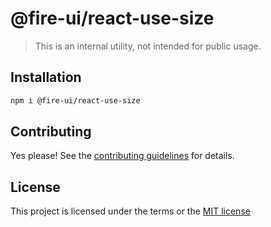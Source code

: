 # @fire-ui/react-use-size

> This is an internal utility, not intended for public usage.

## Installation

```sh
npm i @fire-ui/react-use-size
```

## Contributing

Yes please! See the
[contributing guidelines](https://github.com/epycsolutions/fire-ui-react/blob/master/CONTRIBUTING.md)
for details.

## License

This project is licensed under the terms or the
[MIT license](https://github.com/epycsolutions/fire-ui-react/blob/master/LICENSE)